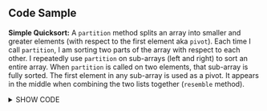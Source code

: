 ## Code Sample
**Simple Quicksort:** A `partition` method splits an array into smaller and greater elements (with respect to the first element aka `pivot`). Each time I call `partition`, I am sorting two parts of the array with respect to each other. I repeatedly use `partition` on sub-arrays (left and right) to sort an entire array. When `partition` is called on two elements, that sub-array is fully sorted. The first element in any sub-array is used as a pivot. It appears in the middle when combining the two lists together (`resemble` method).

<details>
<summary>SHOW CODE</summary>

```rb
def simple_quicksort(array)
  partition(array)
end

def partition(array)
  pivot = array[0]
  before, after = [], []
  (1..array.length - 1).each do |i|
    if array[i] <= pivot
      before.push(array[i])
    elsif array[i] > pivot
      after.push(array[i])
    end
  end
  before = partition(before) if before.length > 1
  after = partition(after) if after.length > 1
  resemble(before, pivot, after, array)
end

def resemble(before, pivot, after, array)
  index = 0
  array, index = join_part(before, index, array)
  array[index] = pivot
  index += 1
  array, index = join_part(after, index, array)
  array
end

def join_part(part, index, array)
  until part.empty?
    array[index] = part[0]
    index += 1
    part.shift
  end
  [array, index]
end
```
</details>

